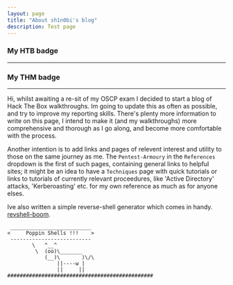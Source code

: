 ```yaml
---
layout: page
title: "About sh1n0bi's blog"
description: Test page
---
```


### My HTB badge 
<script src="https://www.hackthebox.eu/badge/138002"></script>

---

### My THM badge
<script src="https://tryhackme.com/badge/6182"></script> 


---

  Hi, whilst awaiting a re-sit of my OSCP exam I decided to start a blog of Hack The Box walkthroughs. Im going to update this as often as possible, and try to improve my reporting skills. There's plenty more information to write on this page,
I intend to make it (and my walkthroughs) more comprehensive and thorough as I go along, and become more comfortable with the process.


  Another intention is to add links and pages of relevent interest and utility to those on the same journey as me.
The `Pentest-Armoury` in the `References` dropdown is the first of such pages, containing general links to helpful sites; it might be an idea to have a `Techniques` page with quick tutorials or links to tutorials of currently relevant proceedures, like 'Active Directory' attacks, 'Kerberoasting' etc. for my own reference as much as for anyone elses.


Ive also written a simple reverse-shell generator which comes in handy. [revshell-boom](https://github.com/sh1n0bi/boom-scripts).



  



```
 __________________________
<     Poppin Shells !!!    >
 --------------------------
        \   ^__^
         \  (oo)\_______
            (__)\       )\/\
                ||----w |
                ||     ||
###############################################

```
